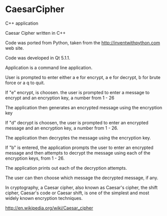 CaesarCipher
============

C++ application

Caesar Cipher written in C++

Code was ported from Python, taken from the http://inventwithpython.com web site.

Code was developed in Qt 5.1.1.

Application is a command line application.

User is prompted to enter either a e for encrypt, a e for decrypt, b for brute force or a q to quit.

If "e" encrypt, is choosen. the user is prompted to enter a message to encrypt and an encryption key, a number from 1 - 26

The application then generates an encrypted message using the encryption key

If "d" decrypt is choosen, the user is prompted to enter an encrypted message and an encryption key, a number from 1 - 26.

The application then decryptes the message using the encryption key.

If "b" is entered, the application prompts the user to enter an encrypted message and then attempts to decrypt the message using each of the encryption keys, from 1 - 26.

The application prints out each of the decryption attempts.

The user can then choose which message the decrypted message, if any.

In cryptography, a Caesar cipher, also known as Caesar's cipher, the shift cipher, Caesar's code or Caesar shift, is one of the simplest and most widely known encryption techniques.

http://en.wikipedia.org/wiki/Caesar_cipher
